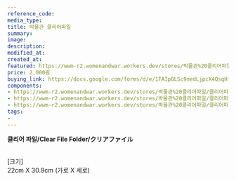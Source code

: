 ```yaml
---
reference_code:
media_type:
title: 박물관 클리어파일
summary:
image:
description:
modified_at:
created_at:
featured: https://wwm-r2.womenandwar.workers.dev/stores/박물관%20클리어파일/클리어파일%20뒷면.jpg
price: 2,000원
buying_link: https://docs.google.com/forms/d/e/1FAIpQLSc9nedLjpcX4QsqHfsDClSUvnY_z8JjKZMrkfDJmnqozNUliA/viewform
components:
- https://wwm-r2.womenandwar.workers.dev/stores/박물관%20클리어파일/클리어파일%20뒷면.jpg
- https://wwm-r2.womenandwar.workers.dev/stores/박물관%20클리어파일/클리어파일3.png
- https://wwm-r2.womenandwar.workers.dev/stores/박물관%20클리어파일/클리어파일4.jpg
tags:
-
---
```

**클리어 파일/Clear File Folder/クリアファイル**

\
[크기]\
22cm X 30.9cm (가로 X 세로)
